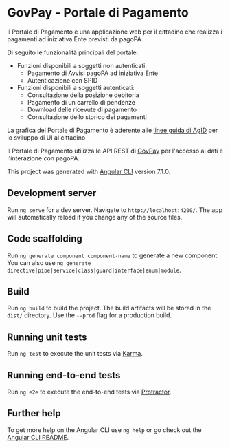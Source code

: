 # GovPay - Portale di Pagamento

Il Portale di Pagamento è una applicazione web per il cittadino che realizza i pagamenti ad iniziativa Ente previsti da pagoPA. 

Di seguito le funzionalità principali del portale:

* Funzioni disponibili a soggetti non autenticati:
  * Pagamento di Avvisi pagoPA ad iniziativa Ente
  * Autenticazione con SPID
* Funzioni disponibili a soggetti autenticati:
  * Consultazione della posizione debitoria
  * Pagamento di un carrello di pendenze
  * Download delle ricevute di pagamento
  * Consultazione dello storico dei pagamenti

La grafica del Portale di Pagamento è aderente alle [linee guida di AgID](https://designers.italia.it/guide/) per lo sviluppo di UI al cittadino

Il Portale di Pagamento utilizza le API REST di [GovPay](https://github.com/link-it/govpay) per l'accesso ai dati e l'interazione con pagoPA.

This project was generated with [Angular CLI](https://github.com/angular/angular-cli) version 7.1.0.

## Development server

Run `ng serve` for a dev server. Navigate to `http://localhost:4200/`. The app will automatically reload if you change any of the source files.

## Code scaffolding

Run `ng generate component component-name` to generate a new component. You can also use `ng generate directive|pipe|service|class|guard|interface|enum|module`.

## Build

Run `ng build` to build the project. The build artifacts will be stored in the `dist/` directory. Use the `--prod` flag for a production build.

## Running unit tests

Run `ng test` to execute the unit tests via [Karma](https://karma-runner.github.io).

## Running end-to-end tests

Run `ng e2e` to execute the end-to-end tests via [Protractor](http://www.protractortest.org/).

## Further help

To get more help on the Angular CLI use `ng help` or go check out the [Angular CLI README](https://github.com/angular/angular-cli/blob/master/README.md).
